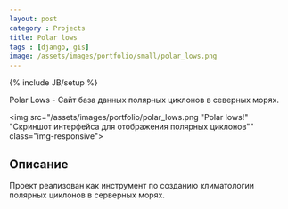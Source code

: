 ```yaml
---
layout: post
category : Projects
title: Polar lows
tags : [django, gis]
image: /assets/images/portfolio/small/polar_lows.png
---
```


{% include JB/setup %}

Polar Lows - Сайт база данных полярных циклонов в северных морях.

<!--more-->

<img src="/assets/images/portfolio/polar_lows.png "Polar lows!" "Скриншот интерфейса для отображения полярных циклонов"" class="img-responsive">


## Описание

Проект реализован как инструмент по созданию климатологии полярных циклонов в серверных морях.